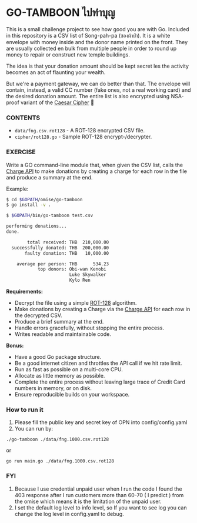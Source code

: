 # GO-TAMBOON ไปทำบุญ

This is a small challenge project to see how good you are with Go. Included in this
repository is a CSV list of Song-pah-pa (ซองผ้าป่า). It is a white envelope with money
inside and the donor name printed on the front. They are usually collected en bulk from
multiple people in order to round up money to repair or construct new temple buildings.

The idea is that your donation amount should be kept secret les the activity becomes an
act of flaunting your wealth.

But we're a payment gateway, we can do better than that. The envelope will contain,
instead, a valid CC number (fake ones, not a real working card) and the desired donation
amount. The entire list is also encrypted using NSA-proof variant of the
[Caesar Cipher][1] :troll:

### CONTENTS

- `data/fng.csv.rot128` - A ROT-128 encrypted CSV file.
- `cipher/rot128.go` - Sample ROT-128 encrypt-/decrypter.

### EXERCISE

Write a GO command-line module that, when given the CSV list, calls the [Charge API][0] to
make donations by creating a charge for each row in the file and produce a summary at the
end.

Example:

```sh
$ cd $GOPATH/omise/go-tamboon
$ go install -v .

$ $GOPATH/bin/go-tamboon test.csv

performing donations...
done.

        total received: THB  210,000.00
  successfully donated: THB  200,000.00
       faulty donation: THB   10,000.00

    average per person: THB      534.23
            top donors: Obi-wan Kenobi
                        Luke Skywalker
                        Kylo Ren
```

**Requirements:**

- Decrypt the file using a simple [ROT-128][2] algorithm.
- Make donations by creating a Charge via the [Charge API][0] for each row in the
  decrypted CSV.
- Produce a brief summary at the end.
- Handle errors gracefully, without stopping the entire process.
- Writes readable and maintainable code.

**Bonus:**

- Have a good Go package structure.
- Be a good internet citizen and throttles the API call if we hit rate limit.
- Run as fast as possible on a multi-core CPU.
- Allocate as little memory as possible.
- Complete the entire process without leaving large trace of Credit Card numbers
  in memory, or on disk.
- Ensure reproducible builds on your workspace.

[0]: https://www.omise.co/charges-api
[1]: https://en.wikipedia.org/wiki/Caesar_cipher
[2]: https://play.golang.org/p/dCWYyWPHwj4

### How to run it

1. Please fill the public key and secret key of OPN into config/config.yaml
2. You can run by:

```
./go-tamboon ./data/fng.1000.csv.rot128
```

or

```
go run main.go ./data/fng.1000.csv.rot128
```

### FYI

1. Because I use credential unpaid user when I run the code I found the 403 response after I run customers more than 60-70 ( I predict ) from the omise which means it is the limitation of the unpaid user.
2. I set the default log level to info level, so If you want to see log you can change the log level in config.yaml to debug.
